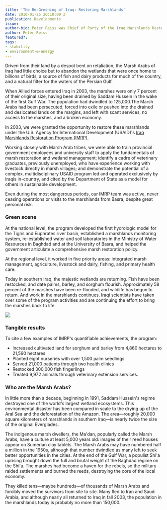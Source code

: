 ```yaml
---
title: 'The Re-Greening of Iraq: Restoring Marshlands'
date: 2010-01-25 20:10:00 Z
publication: Developments
issue: 
author-bio: Peter Reiss was Chief of Party of the Iraq Marshlands Restoration Program.
author: Peter Reiss
featured?: 
tags:
- stability
- environment-&-energy
---
```


Driven from their land by a despot bent on retaliation, the Marsh Arabs of Iraq had little choice but to abandon the wetlands that were once home to billions of birds, a source of fish and dairy products for much of the country, and a natural filter for the waters of the Persian Gulf.




When Allied forces entered Iraq in 2003, the marshes were only 7 percent of their original size, having been drained by Saddam Hussein in the wake of the first Gulf War. The population had dwindled to 125,000.The Marsh Arabs had been persecuted, forced into exile or pushed into the drained and desiccated lands on the margins, and left with scant services, no access to the marshes, and a broken economy.

In 2003, we were granted the opportunity to restore these marshlands under the U.S. Agency for International Development (USAID)'s [Iraq Marshlands Restoration Program (IMRP)][1].

Working closely with Marsh Arab tribes, we were able to train provincial government employees and university staff to apply the fundamentals of marsh restoration and wetland management; identify a cadre of veterinary graduates, previously unemployed, who have experience working with livestock directly in marsh villages; and demonstrate the potential of a complex, multidisciplinary USAID program led and operated exclusively by Iraqis in-country, and cited by the Department of State as a model for others in sustainable development.

Even during the most dangerous periods, our IMRP team was active, never ceasing operations or visits to the marshlands from Basra, despite great personal risk.

###  Green scene

At the national level, the program developed the first hydrologic model for the Tigris and Euphrates river basin, established a marshlands monitoring system, re-established water and soil laboratories in the Ministry of Water Resources in Baghdad and at the University of Basra, and helped the government articulate a comprehensive marsh restoration policy.

At the regional level, it worked in five priority areas: integrated marsh management, agriculture, livestock and dairy, fishing, and primary health care.

Today in southern Iraq, the majestic wetlands are returning. Fish have been restocked, and date palms, barley, and sorghum flourish. Approximately 58 percent of the marshes have been re-flooded, and wildlife has begun to return. And work in the marshlands continues. Iraqi scientists have taken over some of the program activities and are continuing the effort to bring the marshes back to life.

![][2]

###  Tangible results

To cite a few examples of IMRP's quantifiable achievements, the program:

* Increased cultivated land for sorghum and barley from 4,860 hectares to 21,590 hectares
* Planted eight nurseries with over 1,500 palm seedlings
* Served 21,000 patients through two health clinics
* Restocked 300,000 fish fingerlings
* Treated 9,972 animals through veterinary extension services.

###  Who are the Marsh Arabs?

In little more than a decade, beginning in 1991, Saddam Hussein's regime destroyed one of the world's largest wetland ecosystems. This environmental disaster has been compared in scale to the drying up of the Aral Sea and the deforestation of the Amazon. The area—roughly 20,000 square kilometers of marshlands in southern Iraq—is nearly twice the size of the original Everglades.

The indigenous marsh dwellers, the Ma'dan, popularly called the Marsh Arabs, have a culture at least 5,000 years old: images of their reed houses appear on Sumerian clay tablets. The Marsh Arabs may have numbered half a million in the 1950s, although that number dwindled as many left to seek better opportunities in the cities. At the end of the Gulf War, a populist Shi'a uprising brought down the full and brutal weight of the Baghdad regime on the Shi'a. The marshes had become a haven for the rebels, so the military raided settlements and burned the reeds, destroying the core of the local economy.

They killed tens—maybe hundreds—of thousands of Marsh Arabs and forcibly moved the survivors from site to site. Many ﬂed to Iran and Saudi Arabia, and although nearly all returned to Iraq in fall 2003, the population in the marshlands today is probably no more than 150,000.

[1]: http://dai-global.com/our-work/projects/iraq-marshlands-restoration-project
[2]: http://dai-global.com/sites/default/files/stories/IraqMarshlands.jpg
